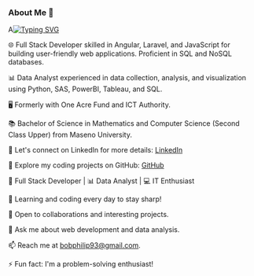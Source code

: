 ### About Me 👋

A[![Typing SVG](https://readme-typing-svg.herokuapp.com/?lines=👋Web+Stack+Developer;Data+Analyst;IT+Enthusiast)](https://git.io/typing-svg)

 🌐 Full Stack Developer skilled in Angular, Laravel, and JavaScript for building user-friendly web applications. Proficient in SQL and NoSQL databases. 

📊 Data Analyst experienced in data collection, analysis, and visualization using Python, SAS, PowerBI, Tableau, and SQL. 

🖥️ Formerly with One Acre Fund and ICT Authority. 

📚 Bachelor of Science in Mathematics and Computer Science (Second Class Upper) from Maseno University.

🔗 Let's connect on LinkedIn for more details: [LinkedIn](https://www.linkedin.com/in/bob-philip-54102a162/)

🔗 Explore my coding projects on GitHub: [GitHub](https://github.com/bob-aila/)

🔭 Full Stack Developer | 📊 Data Analyst | 💻 IT Enthusiast

🌱 Learning and coding every day to stay sharp!

👯 Open to collaborations and interesting projects.

💬 Ask me about web development and data analysis.

📫 Reach me at bobphilip93@gmail.com.

⚡ Fun fact: I'm a problem-solving enthusiast! 




